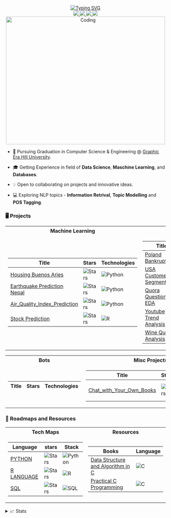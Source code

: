 <p align="center">
<a href="https://github.com/teche74">
    <img src="https://readme-typing-svg.demolab.com?font=Georgia&size=18&duration=2000&pause=100&multiline=true&width=700&height=80&lines=Ujjwal+Bisht;Tech +Enthusiast+%7C+Grad+Student+%7C+Computer+Engineering+Understudies;Maschine+Learning+%7C+Data+Science+%7C+Web+Devlopment" alt="Typing SVG" />
</a>
<br/>

<a href="">
    <img src="https://img.shields.io/badge/Website-Bujj.io-red?style=flat-square">
</a>  
<a href="">
    <img src="https://img.shields.io/badge/PDF-CV-red?style=flat-square&logo=adobe">
</a>  
<a href="www.linkedin.com/in/ujjwal-bisht-3a09b0240">
    <img src="https://img.shields.io/badge/-Linkedin-blue?style=flat-square&logo=linkedin">
</a>
<a href="mailto:ujjwalbisht55@gmail.com">
    <img src="https://img.shields.io/badge/-Email-red?style=flat-square&logo=gmail&logoColor=white">
</a>
</a>

<br/> 

<!--
<a href="(https://github.com/teche74)">
    <img src="https://github-stats-alpha.vercel.app/api?username=teche74&cc=22272e&tc=37BCF6&ic=fff&bc=0000">
</a>
-->

<img src="https://imgs.search.brave.com/yt-lMCWw06W1S71eGi_eVH64N_SjiNe3yT5kKzBqX44/rs:fit:860:0:0/g:ce/aHR0cHM6Ly9tZWRp/YS50ZW5vci5jb20v/MnV5RU5SbWlVdDBB/QUFBTS9jb2Rpbmcu/Z2lm.gif" alt="Coding"  height= 400 width=500>


</p>

* 📖 Pursuing Graduation in Computer Science & Engineering @ [Graphic Era Hill University](https://www.gehu.ac.in/). 

* 🎓 Getting Experience in field of **Data Science**, **Maschine Learning**, and **Databases**.

* 💡 Open to collaborating on projects and innovative ideas.

* 💻 Exploring NLP topics - **Information Retrival**, **Topic Modelling** and **POS Tagging**.

### 🖥️ Projects
<table>
<tr><th>Machine Learning </th><th>Data Science</th></tr>
<tr><td>

|Title | Stars | Technologies |
|--|--|--|
| [Housing Buenos Aries](https://github.com/teche74/WorldQuant_Housing_in_Buenos_Aries) | <img alt="Stars" src="https://img.shields.io/github/stars/teche74/WorldQuant_Housing_in_Buenos_Aries?style=flat-circle&labelColor=red"/> | ![Python](https://img.shields.io/badge/Python-package%2Fv%2F%3Auser%2F%3Arepo?logo=Python&logoColor=green&labelColor=blue&color=orange)|
| [Earthquake Prediction Nepal](https://github.com/teche74/Earthquake_Prediction_Nepal) | <img alt="Stars" src="https://img.shields.io/github/stars/teche74/Earthquake_Prediction_Nepal?style=flat-circle&labelColor=red"/> | ![Python](https://img.shields.io/badge/Python-package%2Fv%2F%3Auser%2F%3Arepo?logo=Python&logoColor=green&labelColor=blue&color=orange)|
| [Air_Quality_Index_Prediction](https://github.com/teche74/Air_Quality_Index_Prediction) | <img alt="Stars" src="https://img.shields.io/github/stars/teche74/Air_Quality_Index_Prediction?style=flat-circle&labelColor=red"/> | ![Python](https://img.shields.io/badge/Python-package%2Fv%2F%3Auser%2F%3Arepo?logo=Python&logoColor=green&labelColor=blue&color=orange)|
| [Stock Prediction](https://github.com/teche74/ARIMA-Modeling-for-Stock-Prediction) | <img alt="Stars" src="https://img.shields.io/github/stars/teche74/ARIMA-Modeling-for-Stock-Prediction?style=flat-circle&labelColor=red"/> | ![R](https://img.shields.io/badge/R-package%2Fv%2F%3Auser%2F%3Arepo?logo=R&logoColor=rgba&labelColor=blue&color=orange)|

</td><td>

|Title | Stars | Technologies|
|--|--|--|
| [Poland Bankrupty](https://github.com/teche74/Poland_Bankrupty) | <img alt="Stars" src="https://img.shields.io/github/stars/teche74/Poland_Bankrupty?style=flat-circle&labelColor=orange"/> | ![Python](https://img.shields.io/badge/Python-package%2Fv%2F%3Auser%2F%3Arepo?logo=Python&logoColor=green&labelColor=blue&color=orange)|
| [USA Customer Segmentation](https://github.com/teche74/Customer_Segmentation_USA) | <img alt="Stars" src="https://img.shields.io/github/stars/teche74/Quora_Dataset_EDA?style=flat-circle&labelColor=orange"/> | ![Python](https://img.shields.io/badge/Python-package%2Fv%2F%3Auser%2F%3Arepo?logo=Python&logoColor=green&labelColor=blue&color=orange)|
| [Quora QuestionPair EDA](https://github.com/teche74/Quora_Dataset_EDA) | <img alt="Stars" src="https://img.shields.io/github/stars/teche74/Quora_Dataset_EDA?style=flat-circle&labelColor=orange"/> | ![Python](https://img.shields.io/badge/Python-package%2Fv%2F%3Auser%2F%3Arepo?logo=Python&logoColor=green&labelColor=blue&color=orange)|
| [Youtube Trend Analysis](https://github.com/teche74/YT_TrendingVideos_Analysis_Using_R) | <img alt="Stars" src="https://img.shields.io/github/stars/teche74/YT_TrendingVideos_Analysis_Using_R?style=flat-circle&labelColor=orange"/> | ![R](https://img.shields.io/badge/R-package%2Fv%2F%3Auser%2F%3Arepo?logo=R&logoColor=rgba&labelColor=blue&color=orange)|
| [Wine Quality Analysis](https://github.com/teche74/WhiteWine_Quality_Prediction) | <img alt="Stars" src="https://img.shields.io/github/stars/teche74/WhiteWine_Quality_Prediction?style=flat-circle&labelColor=orange"/> | ![R](https://img.shields.io/badge/R-package%2Fv%2F%3Auser%2F%3Arepo?logo=R&logoColor=rgba&labelColor=blue&color=orange)|

</td></tr> </table>

<table>
<tr><th>Bots </th><th>Misc Projects </th></tr>
<tr><td>

|Title | Stars | Technologies|
|--|--|--|

</td><td>

|Title | Stars | Technologies|
|--|--|--|
| [Chat_with_Your_Own_Books ](https://github.com/teche74/Chat_with_Your_Own_Books) | <img alt="Stars" src="https://img.shields.io/github/stars/teche74/Chat_with_Your_Own_Books?style=flat-circle&labelColor=red"/> |![Langchain](https://github.com/teche74/teche74/assets/129526047/2ab41d79-3658-48c7-8bf1-7096cfa1d066) ![Streamlit](https://github.com/teche74/teche74/assets/129526047/6ff725a1-3b0a-4bb0-ab8a-93ab62589bf1)  ![Qdrant](https://github.com/teche74/teche74/assets/129526047/3515b954-cacf-4d08-8cde-0f90befae38e) |
 
</td></tr> </table>

### 📌 Roadmaps and Resources
<table>
<tr><th>Tech Maps </th><th>Resources</th></tr>
<tr><td>

|Language |  stars | Stack |  
|--|--|--|
| [PYTHON](https://github.com/teche74/) | <img alt="Stars" src="https://img.shields.io/github/stars/teche74/?style=flat-circle&labelColor=red"/> | ![Python](https://img.shields.io/badge/python-package%2Fv%2F%3Auser%2F%3Arepo?style=for-the-badge&logo=python&logoColor=green&labelColor=black&color=red)|
| [R LANGUAGE](https://github.com/teche74/) | <img alt="Stars" src="https://img.shields.io/github/stars/teche74/?style=flat-circle&labelColor=red"/> | ![R](https://img.shields.io/badge/R-package%2Fv%2F%3Auser%2F%3Arepo?style=for-the-badge&logo=R&logoColor=blue&label=R%20Studio&labelColor=black&color=red)|
| [SQL](https://github.com/teche74/SQL_Playground) | <img alt="Stars" src="https://img.shields.io/github/stars/teche74/SQL_Playground?style=flat-circle&labelColor=red"/> | ![SQL](https://img.shields.io/badge/sql-package%2Fv%2F%3Auser%2F%3Arepo?style=for-the-badge&logo=Oracle&logoColor=blue&labelColor=black&color=red)|

</td><td>

|Books  | Language|
|--|--|
| [Data Structure and Algorithm in C](https://github.com/teche74/My_Tech_Library/blob/main/Book_Data_Structure_And_Algorithms_In_C.pdf) | ![C](https://img.shields.io/badge/c-package%2Fv%2F%3Auser%2F%3Arepo?style=for-the-badge&logoColor=White&labelColor=black&color=black)|
| [Practical C Programming](https://github.com/teche74/My_Tech_Library/blob/main/O%20Reilly%20-%20Practical%20C%20Programming%2C%203rd%20Edition.pdf) | ![C](https://img.shields.io/badge/c-package%2Fv%2F%3Auser%2F%3Arepo?style=for-the-badge&logoColor=White&labelColor=black&color=black)|

</td></tr> </table>


<details>
<summary>📈 Stats</summary>
<br>
My Github Stats


![](http://github-profile-summary-cards.vercel.app/api/cards/repos-per-language?username=teche74&theme=dracula) 
![](http://github-profile-summary-cards.vercel.app/api/cards/most-commit-language?username=teche74&theme=dracula)


<br>
Currently Coding & Listening to:

[![Spotify](https://novatorem.vercel.app/api/spotify)](https://open.spotify.com/user/31lx4jv3jp2wfurwv62ynv5f7wyq)


</details>
